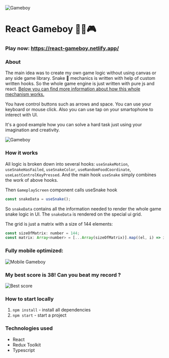 ![Gameboy](https://i.imgur.com/5GqO4dn.png)

# React Gameboy 🐍🍎🎮

### Play now: https://react-gameboy.netlify.app/

### About

The main idea was to create my own game logic without using canvas or any side game library. Snake 🐍 mechanics is written with help of custom written hooks. So the whole game engine is just written with pure js and react. [Below you can find more information about how this whole mechanism works.](https://github.com/IlyaAgarishev/react-gameboy#how-it-works)

You have control buttons such as arrows and space. You can use your keyboard or mouse click. Also you can use tap on your smartophone to interect with UI.

It's a good example how you can solve a hard task just using your imagination and creativity.

![Gameboy](https://i.imgur.com/hc96tls.gif)

### How it works

All logic is broken down into several hooks: `useSnakeMotion`, `useSnakeHasFailed`, `useSnakeColor`, `useRandomFoodCoordinate`, `useLastControlKeyPressed`. And the main hook `useSnake` simply combines the work of above hooks.

Then `GameplayScreen` component calls useSnake hook

```javascript
const snakeData = useSnake();
```

So `snakeData` contains all the information needed to render the whole game snake logic in UI.
The `snakeData` is rendered on the special ui grid.

The grid is just a matrix with a size of 144 elements:

```javascript
const sizeOfMatrix: number = 144;
const matrix: Array<number> = [...Array(sizeOfMatrix)].map((el, i) => i);
```

### Fully mobile optimized:

![Mobile Gameboy](https://i.imgur.com/wowXW6C.gif)

### My best score is 38! Can you beat my record ?

![Best score](https://i.imgur.com/DDB9cvQ.png)

### How to start locally

1.  `npm install` - install all dependencies
2.  `npm start` - start a project

### Technologies used

- React
- Redux Toolkit
- Typescript
